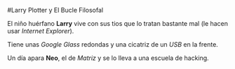 #Larry Plotter y El Bucle Filosofal

El niño huérfano **Larry** vive con sus tios que lo tratan bastante mal (le hacen usar *Internet Explorer*).

Tiene unas *Google Glass* redondas y una cicatriz de un *USB* en la frente.

Un día apara **Neo**, el de *Matriz* y se lo lleva a una escuela de hacking.


